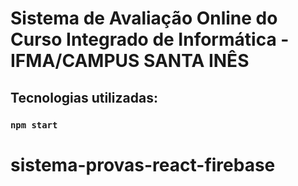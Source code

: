 # Sistema de Avaliação Online do Curso Integrado de Informática - IFMA/CAMPUS SANTA INÊS


## Tecnologias utilizadas:



### `npm start`

# sistema-provas-react-firebase

